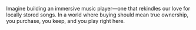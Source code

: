 Imagine building an immersive music player—one that rekindles our love for locally stored songs.
In a world where buying should mean true ownership, you purchase, you keep, and you play right here.

